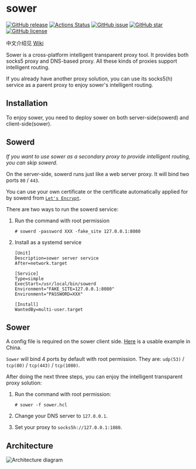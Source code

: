 # sower

[![GitHub release](http://img.shields.io/github/release/sower-proxy/sower.svg?style=popout)](https://github.com/sower-proxy/sower/releases)
[![Actions Status](https://github.com/sower-proxy/sower/workflows/Go/badge.svg)](https://github.com/sower-proxy/sower/actions)
[![GitHub issue](https://img.shields.io/github/issues/sower-proxy/sower.svg?style=popout)](https://github.com/sower-proxy/sower/issues)
[![GitHub star](https://img.shields.io/github/stars/sower-proxy/sower.svg?style=popout)](https://github.com/sower-proxy/sower/stargazers)
[![GitHub license](https://img.shields.io/github/license/sower-proxy/sower.svg?style=popout)](LICENSE)

中文介绍见 [Wiki](https://github.com/sower-proxy/sower/wiki)

Sower is a cross-platform intelligent transparent proxy tool. It provides both socks5 proxy and DNS-based proxy. All these kinds of proxies support intelligent routing.

If you already have another proxy solution, you can use its socks5(h) service as a parent proxy to enjoy sower's intelligent routing.

## Installation

To enjoy sower, you need to deploy sower on both server-side(sowerd) and client-side(sower).

## Sowerd

_If you want to use sower as a secondary proxy to provide intelligent routing, you can skip sowerd._

On the server-side, sowerd runs just like a web server proxy. It will bind two ports `80` / `443`.

You can use your own certificate or the certificate automatically applied for by sowerd from [`Let's Encrypt`](https://letsencrypt.org/).

There are two ways to run the sowerd service:

1. Run the command with root permission

   ```shell
   # sowerd -password XXX -fake_site 127.0.0.1:8080
   ```

2. Install as a systemd service

   ```service
   [Unit]
   Description=sower server service
   After=network.target

   [Service]
   Type=simple
   ExecStart=/usr/local/bin/sowerd
   Environment="FAKE_SITE=127.0.0.1:8080"
   Environment="PASSWORD=XXX"

   [Install]
   WantedBy=multi-user.target
   ```

## Sower

A config file is required on the sower client side. [Here](https://github.com/sower-proxy/sower/wiki/sower.hcl) is a usable example in China.

`Sower` will bind 4 ports by default with root permission. They are: `udp(53)` / `tcp(80)` / `tcp(443)` / `tcp(1080)`.

After doing the next three steps, you can enjoy the intelligent transparent proxy solution:

1. Run the command with root permission:

   ```shell
   # sower -f sower.hcl
   ```

2. Change your DNS server to `127.0.0.1`.

3. Set your proxy to `socks5h://127.0.0.1:1080`.

## Architecture

![Architecture diagram](./sower.drawio.svg)
